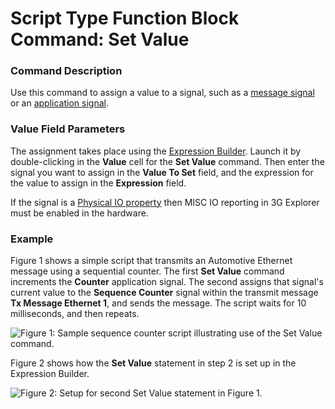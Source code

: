 # Script Type Function Block Command: Set Value

### Command Description

Use this command to assign a value to a signal, such as a [message signal](../../../../main-menu-spy-networks/message-editor/message-signals/) or an [application signal](../../../application-signals/).

### Value Field Parameters

The assignment takes place using the [Expression Builder](../../../../../shared-features-in-vehicle-spy/shared-features-expression-builder.md). Launch it by double-clicking in the **Value** cell for the **Set Value** command. Then enter the signal you want to assign in the **Value To Set** field, and the expression for the value to assign in the **Expression** field.

If the signal is a [Physical IO property](../../../../../shared-features-in-vehicle-spy/shared-features-expression-builder.md#physical-io-properties) then MISC IO reporting in 3G Explorer must be enabled in the hardware.

### Example

Figure 1 shows a simple script that transmits an Automotive Ethernet message using a sequential counter. The first **Set Value** command increments the **Counter** application signal. The second assigns that signal's current value to the **Sequence Counter** signal within the transmit message **Tx Message Ethernet 1**, and sends the message. The script waits for 10 milliseconds, and then repeats.

![Figure 1: Sample sequence counter script illustrating use of the Set Value command.](../../../../../.gitbook/assets/fb\_set\_value\_1.gif)

Figure 2 shows how the **Set Value** statement in step 2 is set up in the Expression Builder.

![Figure 2: Setup for second Set Value statement in Figure 1.](../../../../../.gitbook/assets/fb\_set\_value\_2.gif)
